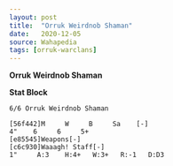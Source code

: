 ```yaml
---
layout: post
title:  "Orruk Weirdnob Shaman"
date:   2020-12-05
source: Wahapedia
tags: [orruk-warclans]
---
```


**Orruk Weirdnob Shaman**

**Stat Block**
```
6/6 Orruk Weirdnob Shaman
```

```
[56f442]M     W     B     Sa    [-]
4"    6     6     5+    
[e85545]Weapons[-]
[c6c930]Waaagh! Staff[-]
1"     A:3    H:4+   W:3+   R:-1   D:D3  
```


